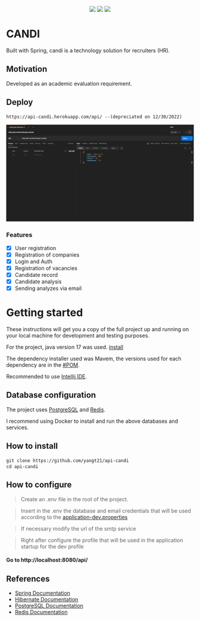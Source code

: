 <p align="center">
<img src="https://img.shields.io/github/contributors/yangt21/api-candi?logo=github&color=gree&style=flat-square">
<img src="https://img.shields.io/github/languages/count/yangt21/api-candi?logo=github&style=flat-square">
<img src="https://img.shields.io/github/forks/yangt21/api-candi?logo=github&style=flat-square">

# CANDI

Built with Spring, candi is a technology solution for recruiters (HR).

## Motivation

Developed as an academic evaluation requirement.

## Deploy

	https://api-candi.herokuapp.com/api/ --(depreciated on 12/30/2022)

<img alt="PostmanScreenshoot" title="#PostmanScreenshoot" src="assets/img.png">

### Features

- [x] User registration
- [X] Registration of companies
- [x] Login and Auth
- [x] Registration of vacancies
- [x] Candidate record
- [x] Candidate analysis
- [X] Sending analyzes via email

# Getting started

These instructions will get you a copy of the full project up and running on your local machine for development and testing purposes.

For the project, java version 17 was used. [install](https://www.oracle.com/java/technologies/javase/jdk17-archive-downloads.html)

The dependency installer used was Mavem, the versions used for each dependency are in the [#POM](./pom.xml).

Recommended to use [Intellij IDE](https://www.jetbrains.com/idea/).

## Database configuration

The project uses [PostgreSQL](https://www.postgresql.org) and [Redis](https://redis.io/).

I recommend using Docker to install and run the above databases and services.

## How to install

	git clone https://github.com/yangt21/api-candi
	cd api-candi

## How to configure

> Create an .env file in the root of the project.

> Insert in the .env the database and email credentials that will be used according to the [application-dev.properties](./src/main/resources/application-dev.properties)

> If necessary modify the url of the smtp service

> Right after configure the profile that will be used in the application startup for the dev profile

#### Go to http://localhost:8080/api/
    
## References

+ [Spring Documentation](https://docs.spring.io/spring-boot/docs/current/reference/html/)
+ [Hibernate Documentation](https://docs.jboss.org/hibernate/orm/6.1/userguide/html_single/Hibernate_User_Guide.html)
+ [PostgreSQL Documentation](https://www.postgresql.org/docs/)
+ [Redis Documentation](https://redis.io/docs/)
